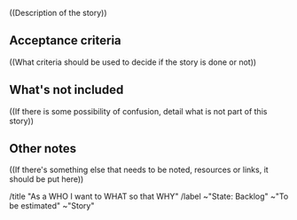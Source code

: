 
((Description of the story))


## Acceptance criteria

((What criteria should be used to decide if the story is done or not))


## What's not included

((If there is some possibility of confusion, detail what is not part of this story))


## Other notes

((If there's something else that needs to be noted, resources or links, it should be put here))


/title "As a WHO I want to WHAT so that WHY"
/label ~"State: Backlog" ~"To be estimated" ~"Story"
